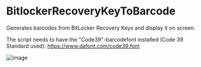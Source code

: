 # BitlockerRecoveryKeyToBarcode
Generates barcodes from BitLocker Recovery Keys and display it on screen.

The script needs to have the "Code39"-barcodefont installed (Code 39 Standard used):
https://www.dafont.com/code39.font

![image](https://github.com/user-attachments/assets/c6cdca40-8e61-48e9-951c-cc80c826ebb1)

